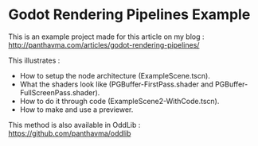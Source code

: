 # Godot Rendering Pipelines Example

This is an example project made for this article on my blog : <http://panthavma.com/articles/godot-rendering-pipelines/>


This illustrates :
- How to setup the node architecture (ExampleScene.tscn).
- What the shaders look like (PGBuffer-FirstPass.shader and PGBuffer-FullScreenPass.shader).
- How to do it through code (ExampleScene2-WithCode.tscn).
- How to make and use a previewer.


This method is also available in OddLib : <https://github.com/panthavma/oddlib>
